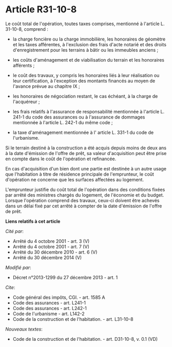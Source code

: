 # Article R31-10-8

Le coût total de l'opération, toutes taxes comprises, mentionné à l'article L. 31-10-8, comprend :

- la charge foncière ou la charge immobilière, les honoraires de géomètre et les taxes afférentes, à l'exclusion des frais
d'acte notarié et des droits d'enregistrement pour les terrains à bâtir ou les immeubles anciens ;

- les coûts d'aménagement et de viabilisation du terrain et les honoraires afférents ;

- le coût des travaux, y compris les honoraires liés à leur réalisation ou leur certification, à l'exception des montants
financés au moyen de l'avance prévue au chapitre IX ;

- les honoraires de négociation restant, le cas échéant, à la charge de l'acquéreur ;

- les frais relatifs à l'assurance de responsabilité mentionnée à l'article L. 241-1 du code des assurances ou à l'assurance
de dommages mentionnée à l'article L. 242-1 du même code ;

- la taxe d'aménagement mentionnée à l' article L. 331-1 du code de l'urbanisme. 

Si le terrain destiné à la construction a été acquis depuis moins de deux ans à la date d'émission de l'offre de prêt, sa
valeur d'acquisition peut être prise en compte dans le coût de l'opération et refinancée. 

En cas d'acquisition d'un bien dont une partie est destinée à un autre usage que l'habitation à titre de résidence principale
de l'emprunteur, le coût d'opération ne concerne que les surfaces affectées au logement. 

L'emprunteur justifie du coût total de l'opération dans des conditions fixées par arrêté des ministres chargés du logement,
de l'économie et du budget. Lorsque l'opération comprend des travaux, ceux-ci doivent être achevés dans un délai fixé par cet
arrêté à compter de la date d'émission de l'offre de prêt.

**Liens relatifs à cet article**

_Cité par_:

  - Arrêté du 4 octobre 2001 - art. 3 (V)
  - Arrêté du 4 octobre 2001 - art. 7 (V)
  - Arrêté du 30 décembre 2010 - art. 6 (V)
  - Arrêté du 30 décembre 2014 (V)

_Modifié par_:

  - Décret n°2013-1299 du 27 décembre 2013 - art. 1

_Cite_:

  - Code général des impôts, CGI. - art. 1585 A
  - Code des assurances - art. L241-1
  - Code des assurances - art. L242-1
  - Code de l'urbanisme - art. L142-2
  - Code de la construction et de l'habitation. - art. L31-10-8

_Nouveaux textes_:

  - Code de la construction et de l'habitation. - art. D31-10-8, v. 0.1 (VD)
